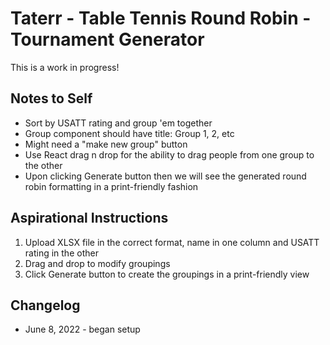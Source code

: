 # Taterr - Table Tennis Round Robin - Tournament Generator

This is a work in progress! 

## Notes to Self
- Sort by USATT rating and group 'em together
- Group component should have title: Group 1, 2, etc
- Might need a "make new group" button
- Use React drag n drop for the ability to drag people from one group to the other
- Upon clicking Generate button then we will see the generated round robin formatting in a print-friendly fashion


## Aspirational Instructions
1. Upload XLSX file in the correct format, name in one column and USATT rating in the other
2. Drag and drop to modify groupings
3. Click Generate button to create the groupings in a print-friendly view

## Changelog

- June 8, 2022 - began setup 